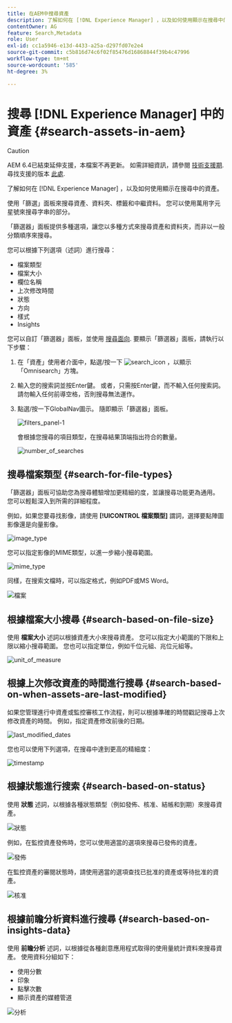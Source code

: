 ```yaml
---
title: 在AEM中搜尋資產
description: 了解如何在 [!DNL Experience Manager] ，以及如何使用顯示在搜尋中的資產。
contentOwner: AG
feature: Search,Metadata
role: User
exl-id: cc1a5946-e13d-4433-a25a-d297fd07e2e4
source-git-commit: c5b816d74c6f02f85476d16868844f39b4c47996
workflow-type: tm+mt
source-wordcount: '585'
ht-degree: 3%

---
```


# 搜尋 [!DNL Experience Manager] 中的資產 {#search-assets-in-aem}

>[!CAUTION]
>
>AEM 6.4已結束延伸支援，本檔案不再更新。 如需詳細資訊，請參閱 [技術支援期](https://helpx.adobe.com//tw/support/programs/eol-matrix.html). 尋找支援的版本 [此處](https://experienceleague.adobe.com/docs/).

了解如何在 [!DNL Experience Manager] ，以及如何使用顯示在搜尋中的資產。

使用「篩選」面板來搜尋資產、資料夾、標籤和中繼資料。 您可以使用萬用字元星號來搜尋字串的部分。

「篩選器」面板提供多種選項，讓您以多種方式來搜尋資產和資料夾，而非以一般分類順序來搜尋。

您可以根據下列選項（述詞）進行搜尋：

* 檔案類型
* 檔案大小
* 欄位名稱
* 上次修改時間
* 狀態
* 方向
* 樣式
* Insights

<!-- TBD keystroke 65 article and port applicable changes here. This content goes. -->

您可以自訂「篩選器」面板，並使用 [搜尋面向](search-facets.md). 要顯示「篩選器」面板，請執行以下步驟：

1. 在「資產」使用者介面中，點選/按一下 ![search_icon](assets/search_icon.png) ，以顯示「Omnisearch」方塊。
1. 輸入您的搜索詞並按Enter鍵。 或者，只需按Enter鍵，而不輸入任何搜索詞。 請勿輸入任何前導空格，否則搜尋無法運作。

1. 點選/按一下GlobalNav圖示。 隨即顯示「篩選器」面板。

   ![filters_panel-1](assets/filters_panel-1.png)

   會根據您搜尋的項目類型，在搜尋結果頂端指出符合的數量。

   ![number_of_searches](assets/number_of_searches.png)

## 搜尋檔案類型 {#search-for-file-types}

「篩選器」面板可協助您為搜尋體驗增加更精細的度，並讓搜尋功能更為通用。 您可以輕鬆深入到所需的詳細程度。

例如，如果您要尋找影像，請使用 **[!UICONTROL 檔案類型]** 謂詞，選擇要點陣圖影像還是向量影像。

![image_type](assets/image_type.png)

您可以指定影像的MIME類型，以進一步縮小搜尋範圍。

![mime_type](assets/mime_type.png)

同樣，在搜索文檔時，可以指定格式，例如PDF或MS Word。

![檔案](assets/documents.png)

## 根據檔案大小搜尋 {#search-based-on-file-size}

使用 **檔案大小** 述詞以根據資產大小來搜尋資產。 您可以指定大小範圍的下限和上限以縮小搜尋範圍。 您也可以指定單位，例如千位元組、兆位元組等。

![unit_of_measure](assets/unit_of_measure.png)

## 根據上次修改資產的時間進行搜尋 {#search-based-on-when-assets-are-last-modified}

如果您管理進行中資產或監控審核工作流程，則可以根據準確的時間戳記搜尋上次修改資產的時間。 例如，指定資產修改前後的日期。

![last_modified_dates](assets/last_modified_dates.png)

您也可以使用下列選項，在搜尋中達到更高的精細度：

![timestamp](assets/timestamp.png)

## 根據狀態進行搜索 {#search-based-on-status}

使用 **狀態** 述詞，以根據各種狀態類型（例如發佈、核准、結帳和到期）來搜尋資產。

![狀態](assets/status.png)

例如，在監控資產發佈時，您可以使用適當的選項來搜尋已發佈的資產。

![發佈](assets/publish.png)

在監控資產的審閱狀態時，請使用適當的選項查找已批准的資產或等待批准的資產。

![核准](assets/approval.png)

## 根據前瞻分析資料進行搜尋 {#search-based-on-insights-data}

使用 **前瞻分析** 述詞，以根據從各種創意應用程式取得的使用量統計資料來搜尋資產。 使用資料分組如下：

* 使用分數
* 印象
* 點擊次數
* 顯示資產的媒體管道

![分析](assets/insights.png)
